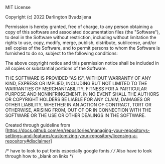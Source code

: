 MIT License

Copyright (c) 2022 Darlington Bvudzijena

Permission is hereby granted, free of charge, to any person obtaining a copy of this software and associated documentation files (the "Software"), to deal in the Software without restriction, including without limitation the rights to use, copy, modify, merge, publish, distribute, sublicense, and/or sell copies of the Software, and to permit persons to whom the Software is furnished to do so, subject to the following conditions:

The above copyright notice and this permission notice shall be included in all copies or substantial portions of the Software.

THE SOFTWARE IS PROVIDED "AS IS", WITHOUT WARRANTY OF ANY KIND, EXPRESS OR IMPLIED, INCLUDING BUT NOT LIMITED TO THE WARRANTIES OF MERCHANTABILITY, FITNESS FOR A PARTICULAR PURPOSE AND NONINFRINGEMENT. IN NO EVENT SHALL THE AUTHORS OR COPYRIGHT HOLDERS BE LIABLE FOR ANY CLAIM, DAMAGES OR OTHER LIABILITY, WHETHER IN AN ACTION OF CONTRACT, TORT OR OTHERWISE, ARISING FROM, OUT OF OR IN CONNECTION WITH THE SOFTWARE OR THE USE OR OTHER DEALINGS IN THE SOFTWARE.

Created through guideline from [https://docs.github.com/en/repositories/managing-your-repositorys-settings-and-features/customizing-your-repository/licensing-a-repository#disclaimer]

/* have to look to put fonts especially google fonts */
/* Also have to look through how to _blank on links */